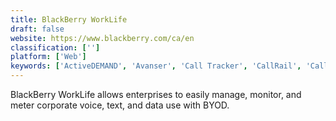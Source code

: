 ```yaml
---
title: BlackBerry WorkLife
draft: false 
website: https://www.blackberry.com/ca/en
classification: ['']
platform: ['Web']
keywords: ['ActiveDEMAND', 'Avanser', 'Call Tracker', 'CallRail', 'Calltouch', 'Calltracks', 'Delacon', 'DialogTech', 'ExecVision', 'Freespee', 'Infinity Cloud', 'Invoca', 'Marchex', 'NICE Systems', 'Phonalytics', 'ResponseTap', 'Ruler Analytics', 'SendX', 'Verba Recording System', 'lesson.ly', 'matelso Call Tracking']
---
```

BlackBerry WorkLife allows enterprises to easily manage, monitor, and meter corporate voice, text, and data use with BYOD.